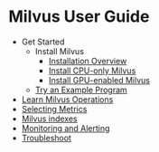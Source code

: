 # Milvus User Guide

- Get Started
  - Install Milvus
    - [Installation Overview](get_started/install_milvus/install_milvus.md)
    - [Install CPU-only Milvus](get_started/install_milvus/cpu_milvus_docker.md)
    - [Install GPU-enabled Milvus](get_started/install_milvus/gpu_milvus_docker.md)
  - [Try an Example Program](get_started/example_code.md)
- [Learn Milvus Operations](milvus_operation.md)
- [Selecting Metrics](metric.md)
- [Milvus indexes](index.md)
- [Monitoring and Alerting](monitor.md)
- [Troubleshoot](troubleshoot.md)



